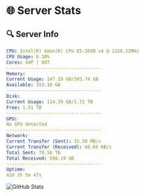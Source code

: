 # 🌐 Server Stats
## 🔍 Server Info
```yaml
CPU: Intel(R) Xeon(R) CPU E5-2699 v4 @ 1320.22MHz
CPU Usage: 6.10%
Cores: 44P | 88T
-----------------------------------
Memory:
Current Usage: 147.19 GB/503.74 GB
Available: 353.10 GB
-----------------------------------
Disk:
Current Usage: 114.39 GB/1.71 TB
Free: 1.51 TB
-----------------------------------
GPU:
No GPU detected
-----------------------------------
Network:
Current Transfer (Sent): 15.50 MB/s
Current Transfer (Received): 66.86 KB/s
Total Sent: 70.50 TB
Total Received: 596.19 GB
-----------------------------------
Uptime:
42d 2h 5m 47s
```
![GitHub Stats](https://img.shields.io/badge/Updated-2025-04-18_23:28:36-blue)